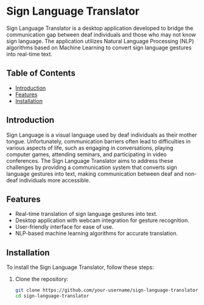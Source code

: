 # Sign Language Translator

Sign Language Translator is a desktop application developed to bridge the communication gap between deaf individuals and those who may not know sign language. The application utilizes Natural Language Processing (NLP) algorithms based on Machine Learning to convert sign language gestures into real-time text.

## Table of Contents
- [Introduction](#introduction)
- [Features](#features)
- [Installation](#installation)

## Introduction
Sign Language is a visual language used by deaf individuals as their mother tongue. Unfortunately, communication barriers often lead to difficulties in various aspects of life, such as engaging in conversations, playing computer games, attending seminars, and participating in video conferences. The Sign Language Translator aims to address these challenges by providing a communication system that converts sign language gestures into text, making communication between deaf and non-deaf individuals more accessible.

## Features
- Real-time translation of sign language gestures into text.
- Desktop application with webcam integration for gesture recognition.
- User-friendly interface for ease of use.
- NLP-based machine learning algorithms for accurate translation.

## Installation
To install the Sign Language Translator, follow these steps:

1. Clone the repository:
   ```bash
   git clone https://github.com/your-username/sign-language-translator.git
   cd sign-language-translator
